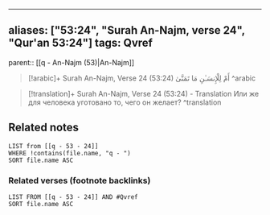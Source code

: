 
---
aliases: ["53:24", "Surah An-Najm, verse 24", "Qur'an 53:24"]
tags: Qvref
---

parent:: [[q - An-Najm (53)|An-Najm]]

> [!arabic]+ Surah An-Najm, Verse 24 (53:24)
> <span class="quran-arabic">أَمْ لِلْإِنسَـٰنِ مَا تَمَنَّىٰ</span>
^arabic

> [!translation]+ Surah An-Najm, Verse 24 (53:24) - Translation
> Или же для человека уготовано то, чего он желает?
^translation



## Related notes
```dataview
LIST from [[q - 53 - 24]]
WHERE !contains(file.name, "q - ")
SORT file.name ASC
```

### Related verses (footnote backlinks)
```dataview
LIST FROM [[q - 53 - 24]] AND #Qvref
SORT file.name ASC
```

